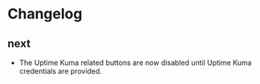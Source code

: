 # Changelog

## next

- The Uptime Kuma related buttons are now disabled until Uptime Kuma credentials are provided.
